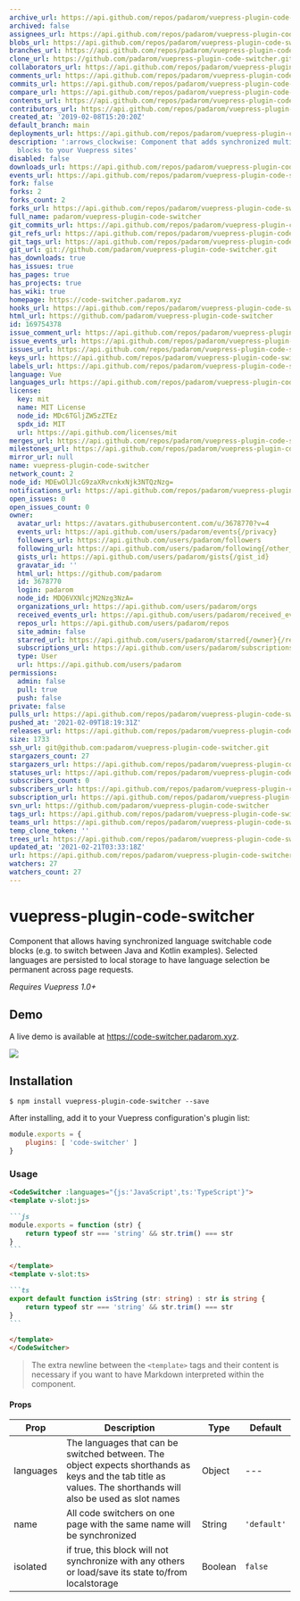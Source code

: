 ```yaml
---
archive_url: https://api.github.com/repos/padarom/vuepress-plugin-code-switcher/{archive_format}{/ref}
archived: false
assignees_url: https://api.github.com/repos/padarom/vuepress-plugin-code-switcher/assignees{/user}
blobs_url: https://api.github.com/repos/padarom/vuepress-plugin-code-switcher/git/blobs{/sha}
branches_url: https://api.github.com/repos/padarom/vuepress-plugin-code-switcher/branches{/branch}
clone_url: https://github.com/padarom/vuepress-plugin-code-switcher.git
collaborators_url: https://api.github.com/repos/padarom/vuepress-plugin-code-switcher/collaborators{/collaborator}
comments_url: https://api.github.com/repos/padarom/vuepress-plugin-code-switcher/comments{/number}
commits_url: https://api.github.com/repos/padarom/vuepress-plugin-code-switcher/commits{/sha}
compare_url: https://api.github.com/repos/padarom/vuepress-plugin-code-switcher/compare/{base}...{head}
contents_url: https://api.github.com/repos/padarom/vuepress-plugin-code-switcher/contents/{+path}
contributors_url: https://api.github.com/repos/padarom/vuepress-plugin-code-switcher/contributors
created_at: '2019-02-08T15:20:20Z'
default_branch: main
deployments_url: https://api.github.com/repos/padarom/vuepress-plugin-code-switcher/deployments
description: ':arrows_clockwise: Component that adds synchronized multi-language code
  blocks to your Vuepress sites'
disabled: false
downloads_url: https://api.github.com/repos/padarom/vuepress-plugin-code-switcher/downloads
events_url: https://api.github.com/repos/padarom/vuepress-plugin-code-switcher/events
fork: false
forks: 2
forks_count: 2
forks_url: https://api.github.com/repos/padarom/vuepress-plugin-code-switcher/forks
full_name: padarom/vuepress-plugin-code-switcher
git_commits_url: https://api.github.com/repos/padarom/vuepress-plugin-code-switcher/git/commits{/sha}
git_refs_url: https://api.github.com/repos/padarom/vuepress-plugin-code-switcher/git/refs{/sha}
git_tags_url: https://api.github.com/repos/padarom/vuepress-plugin-code-switcher/git/tags{/sha}
git_url: git://github.com/padarom/vuepress-plugin-code-switcher.git
has_downloads: true
has_issues: true
has_pages: true
has_projects: true
has_wiki: true
homepage: https://code-switcher.padarom.xyz
hooks_url: https://api.github.com/repos/padarom/vuepress-plugin-code-switcher/hooks
html_url: https://github.com/padarom/vuepress-plugin-code-switcher
id: 169754378
issue_comment_url: https://api.github.com/repos/padarom/vuepress-plugin-code-switcher/issues/comments{/number}
issue_events_url: https://api.github.com/repos/padarom/vuepress-plugin-code-switcher/issues/events{/number}
issues_url: https://api.github.com/repos/padarom/vuepress-plugin-code-switcher/issues{/number}
keys_url: https://api.github.com/repos/padarom/vuepress-plugin-code-switcher/keys{/key_id}
labels_url: https://api.github.com/repos/padarom/vuepress-plugin-code-switcher/labels{/name}
language: Vue
languages_url: https://api.github.com/repos/padarom/vuepress-plugin-code-switcher/languages
license:
  key: mit
  name: MIT License
  node_id: MDc6TGljZW5zZTEz
  spdx_id: MIT
  url: https://api.github.com/licenses/mit
merges_url: https://api.github.com/repos/padarom/vuepress-plugin-code-switcher/merges
milestones_url: https://api.github.com/repos/padarom/vuepress-plugin-code-switcher/milestones{/number}
mirror_url: null
name: vuepress-plugin-code-switcher
network_count: 2
node_id: MDEwOlJlcG9zaXRvcnkxNjk3NTQzNzg=
notifications_url: https://api.github.com/repos/padarom/vuepress-plugin-code-switcher/notifications{?since,all,participating}
open_issues: 0
open_issues_count: 0
owner:
  avatar_url: https://avatars.githubusercontent.com/u/3678770?v=4
  events_url: https://api.github.com/users/padarom/events{/privacy}
  followers_url: https://api.github.com/users/padarom/followers
  following_url: https://api.github.com/users/padarom/following{/other_user}
  gists_url: https://api.github.com/users/padarom/gists{/gist_id}
  gravatar_id: ''
  html_url: https://github.com/padarom
  id: 3678770
  login: padarom
  node_id: MDQ6VXNlcjM2Nzg3NzA=
  organizations_url: https://api.github.com/users/padarom/orgs
  received_events_url: https://api.github.com/users/padarom/received_events
  repos_url: https://api.github.com/users/padarom/repos
  site_admin: false
  starred_url: https://api.github.com/users/padarom/starred{/owner}{/repo}
  subscriptions_url: https://api.github.com/users/padarom/subscriptions
  type: User
  url: https://api.github.com/users/padarom
permissions:
  admin: false
  pull: true
  push: false
private: false
pulls_url: https://api.github.com/repos/padarom/vuepress-plugin-code-switcher/pulls{/number}
pushed_at: '2021-02-09T18:19:31Z'
releases_url: https://api.github.com/repos/padarom/vuepress-plugin-code-switcher/releases{/id}
size: 1733
ssh_url: git@github.com:padarom/vuepress-plugin-code-switcher.git
stargazers_count: 27
stargazers_url: https://api.github.com/repos/padarom/vuepress-plugin-code-switcher/stargazers
statuses_url: https://api.github.com/repos/padarom/vuepress-plugin-code-switcher/statuses/{sha}
subscribers_count: 0
subscribers_url: https://api.github.com/repos/padarom/vuepress-plugin-code-switcher/subscribers
subscription_url: https://api.github.com/repos/padarom/vuepress-plugin-code-switcher/subscription
svn_url: https://github.com/padarom/vuepress-plugin-code-switcher
tags_url: https://api.github.com/repos/padarom/vuepress-plugin-code-switcher/tags
teams_url: https://api.github.com/repos/padarom/vuepress-plugin-code-switcher/teams
temp_clone_token: ''
trees_url: https://api.github.com/repos/padarom/vuepress-plugin-code-switcher/git/trees{/sha}
updated_at: '2021-02-21T03:33:18Z'
url: https://api.github.com/repos/padarom/vuepress-plugin-code-switcher
watchers: 27
watchers_count: 27
---
```


# vuepress-plugin-code-switcher
Component that allows having synchronized language switchable code blocks (e.g. to switch between Java and Kotlin examples). Selected languages are persisted to local storage to have language selection be permanent across page requests.

_Requires Vuepress 1.0+_

## Demo
A live demo is available at https://code-switcher.padarom.xyz.

![](preview.gif)
## Installation
```
$ npm install vuepress-plugin-code-switcher --save
```

After installing, add it to your Vuepress configuration's plugin list:

```js
module.exports = {
    plugins: [ 'code-switcher' ]
}
```

### Usage
````markdown
<CodeSwitcher :languages="{js:'JavaScript',ts:'TypeScript'}">
<template v-slot:js>

```js
module.exports = function (str) {
    return typeof str === 'string' && str.trim() === str
}
```

</template>
<template v-slot:ts>

```ts
export default function isString (str: string) : str is string {
    return typeof str === 'string' && str.trim() === str
}
```

</template>
</CodeSwitcher>
````

> The extra newline between the `<template>` tags and their content is necessary if you want to have Markdown interpreted within the component.

#### Props
| Prop | Description | Type | Default |
| ----- | ----- | ---- | ---- |
| languages | The languages that can be switched between. The object expects shorthands as keys and the tab title as values. The shorthands will also be used as slot names | Object | --- |
| name | All code switchers on one page with the same name will be synchronized | String | `'default'` |
| isolated | if true, this block will not synchronize with any others or load/save its state to/from localstorage | Boolean | `false` |
